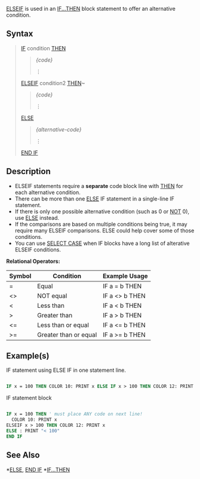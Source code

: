[ELSEIF](ELSEIF) is used in an [IF...THEN](IF...THEN) block statement to offer an alternative condition.

## Syntax

> [IF](IF) condition [THEN](THEN)
>
>>   *{code}*
>>
>>   ⋮
>
> [ELSEIF](ELSEIF) condition2 [THEN](THEN)~
>
>>   *{code}*
>>
>>   ⋮
>
> [ELSE](ELSE)
>
>>   *{alternative-code}*
>>
>>   ⋮
>
> [END IF](END-IF)

## Description

* ELSEIF statements require a **separate** code block line with [THEN](THEN) for each alternative condition.
* There can be more than one [ELSE](ELSE) IF statement in a single-line IF statement.
* If there is only one possible alternative condition (such as 0 or [NOT](NOT) 0), use [ELSE](ELSE) instead.
* If the comparisons are based on multiple conditions being true, it may require many ELSEIF comparisons. ELSE could help cover some of those conditions.
* You can use [SELECT CASE](SELECT-CASE) when IF blocks have a long list of alterative ELSEIF conditions.

**Relational Operators:**

| Symbol | Condition | Example Usage |
| -- | -- | -- |
| = | Equal | IF a = b THEN |
| <> | NOT equal | IF a <> b THEN |
| < | Less than | IF a < b THEN |
| > | Greater than | IF a > b THEN |
| <= | Less than or equal | IF a <= b THEN |
| >= | Greater than or equal | IF a >= b THEN |

## Example(s)

IF statement using ELSE IF in one statement line.

```vb

IF x = 100 THEN COLOR 10: PRINT x ELSE IF x > 100 THEN COLOR 12: PRINT x ELSE PRINT "< 100"


```

IF statement block

```vb

IF x = 100 THEN ' must place ANY code on next line!
  COLOR 10: PRINT x
ELSEIF x > 100 THEN COLOR 12: PRINT x
ELSE : PRINT "< 100"
END IF


```

## See Also

*[ELSE](ELSE), [END IF](END-IF)
*[IF...THEN](IF...THEN)
